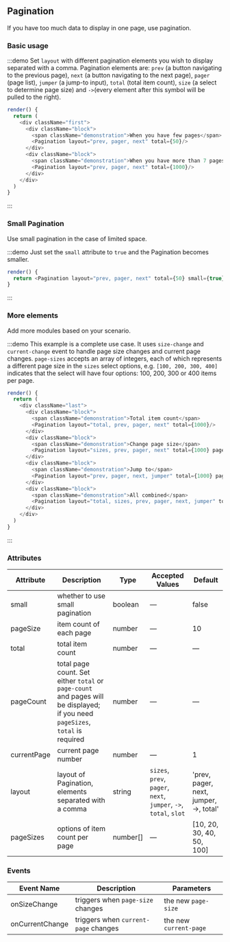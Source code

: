 ## Pagination

If you have too much data to display in one page, use pagination.

### Basic usage

:::demo Set `layout` with different pagination elements you wish to display separated with a comma. Pagination elements are: `prev` (a button navigating to the previous page), `next` (a button navigating to the next page), `pager` (page list), `jumper` (a jump-to input), `total` (total item count), `size` (a select to determine page size) and `->`(every element after this symbol will be pulled to the right).
```js
render() {
  return (
    <div className="first">
      <div className="block">
        <span className="demonstration">When you have few pages</span>
        <Pagination layout="prev, pager, next" total={50}/>
      </div>
      <div className="block">
        <span className="demonstration">When you have more than 7 pages</span>
        <Pagination layout="prev, pager, next" total={1000}/>
      </div>
    </div>
  )
}
```
:::

### Small Pagination

Use small pagination in the case of limited space.

:::demo Just set the `small` attribute to `true` and the Pagination becomes smaller.
```js
render() {
  return <Pagination layout="prev, pager, next" total={50} small={true}/>
}
```
:::

### More elements

Add more modules based on your scenario.

:::demo This example is a complete use case. It uses `size-change` and `current-change` event to handle page size changes and current page changes. `page-sizes` accepts an array of integers, each of which represents a different page size in the `sizes` select options, e.g. `[100, 200, 300, 400]` indicates that the select will have four options: 100, 200, 300 or 400 items per page.

```js
render() {
  return (
    <div className="last">
      <div className="block">
        <span className="demonstration">Total item count</span>
        <Pagination layout="total, prev, pager, next" total={1000}/>
      </div>
      <div className="block">
        <span className="demonstration">Change page size</span>
        <Pagination layout="sizes, prev, pager, next" total={1000} pageSizes={[100, 200, 300, 400]} pageSize={1000}/>
      </div>
      <div className="block">
        <span className="demonstration">Jump to</span>
        <Pagination layout="prev, pager, next, jumper" total={1000} pageSize={100} currentPage={5}/>
      </div>
      <div className="block">
        <span className="demonstration">All combined</span>
        <Pagination layout="total, sizes, prev, pager, next, jumper" total={400} pageSizes={[100, 200, 300, 400]} pageSize={100} currentPage={5}/>
      </div>
    </div>
  )
}
```
:::

### Attributes
| Attribute      | Description          | Type      | Accepted Values       | Default  |
|--------------------|----------------------------------------------------------|-------------------|-------------|--------|
| small              |   whether to use small pagination    | boolean |      —       | false |
| pageSize              | item count of each page  | number |      —       | 10 |
| total | total item count | number | — | — |
| pageCount | total page count. Set either `total` or `page-count` and pages will be displayed; if you need `pageSizes`, `total` is required | number | — | — |
| currentPage | current page number | number | — | 1 |
| layout | layout of Pagination, elements separated with a comma | string | `sizes`, `prev`, `pager`, `next`, `jumper`, `->`, `total`, `slot` | 'prev, pager, next, jumper, ->, total'  |
| pageSizes | options of item count per page | number[] | — |  [10, 20, 30, 40, 50, 100] |

### Events
| Event Name | Description | Parameters |
|---------|--------|---------|
| onSizeChange | triggers when `page-size` changes | the new `page-size` |
| onCurrentChange | triggers when `current-page` changes | the new `current-page` |
